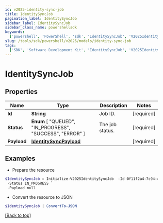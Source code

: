 ```yaml
---
id: v2025-identity-sync-job
title: IdentitySyncJob
pagination_label: IdentitySyncJob
sidebar_label: IdentitySyncJob
sidebar_class_name: powershellsdk
keywords:
  ['powershell', 'PowerShell', 'sdk', 'IdentitySyncJob', 'V2025IdentitySyncJob']
slug: /tools/sdk/powershell/v2025/models/identity-sync-job
tags:
  ['SDK', 'Software Development Kit', 'IdentitySyncJob', 'V2025IdentitySyncJob']
---
```


# IdentitySyncJob

## Properties

| Name | Type | Description | Notes |
| --- | --- | --- | --- |
| **Id** | **String** | Job ID. | [required] |
| **Status** | **Enum** [ "QUEUED", "IN_PROGRESS", "SUCCESS", "ERROR" ] | The job status. | [required] |
| **Payload** | [**IdentitySyncPayload**](identity-sync-payload) |  | [required] |

## Examples

- Prepare the resource

```powershell
$IdentitySyncJob = Initialize-V2025IdentitySyncJob  -Id 0f11f2a4-7c94-4bf3-a2bd-742580fe3bde `
 -Status IN_PROGRESS `
 -Payload null
```

- Convert the resource to JSON

```powershell
$IdentitySyncJob | ConvertTo-JSON
```

[[Back to top]](#)
